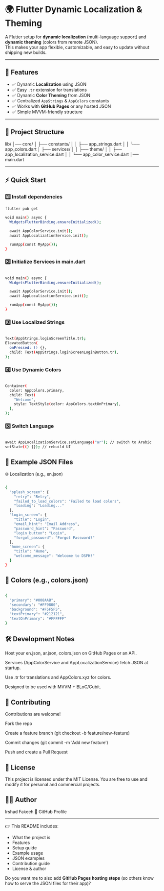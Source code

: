 # 🌍 Flutter Dynamic Localization & Theming

A Flutter setup for **dynamic localization** (multi-language support) and **dynamic theming** (colors from remote JSON).  
This makes your app flexible, customizable, and easy to update without shipping new builds.

---

## 🚀 Features
- ✅ Dynamic **Localization** using JSON  
- ✅ Easy `.tr` extension for translations  
- ✅ Dynamic **Color Theming** from JSON  
- ✅ Centralized `AppStrings` & `AppColors` constants  
- ✅ Works with **GitHub Pages** or any hosted JSON  
- ✅ Simple MVVM-friendly structure  

---

## 📂 Project Structure
lib/
│── core/
│ ├── constants/
│ │ ├── app_strings.dart
│ │ └── app_colors.dart
│ ├── services/
│ │ ├── theme/
│ │   ├── app_localization_service.dart
│ │   └── app_color_service.dart
│── main.dart

---

## ⚡ Quick Start

### 1️⃣ Install dependencies
```bash
flutter pub get

void main() async {
  WidgetsFlutterBinding.ensureInitialized();

  await AppColorService.init();
  await AppLocalizationService.init();

  runApp(const MyApp());
}
```


### 2️⃣ Initialize Services in main.dart
```bash

void main() async {
  WidgetsFlutterBinding.ensureInitialized();

  await AppColorService.init();
  await AppLocalizationService.init();

  runApp(const MyApp());
}
```


### 3️⃣ Use Localized Strings
```bash

Text(AppStrings.loginScreenTitle.tr);
ElevatedButton(
  onPressed: () {},
  child: Text(AppStrings.loginScreenLoginButton.tr),
);
```


### 4️⃣ Use Dynamic Colors
```bash

Container(
  color: AppColors.primary,
  child: Text(
    "Welcome",
    style: TextStyle(color: AppColors.textOnPrimary),
  ),
);
```


### 5️⃣ Switch Language
```bash

await AppLocalizationService.setLanguage("ar"); // switch to Arabic
setState(() {}); // rebuild UI
```

## 📝 Example JSON Files
🌐 Localization (e.g., en.json)
```bash

{
  "splash_screen": {
    "retry": "Retry",
    "failed_to_load_colors": "Failed to load colors",
    "loading": "Loading..."
  },
  "login_screen": {
    "title": "Login",
    "email_hint": "Email Address",
    "password_hint": "Password",
    "login_button": "Login",
    "forgot_password": "Forgot Password?"
  },
  "home_screen": {
    "title": "Home",
    "welcome_message": "Welcome to DSFH!"
  }
}
```

## 🎨 Colors (e.g., colors.json)
```bash

{
  "primary": "#008AAB",
  "secondary": "#FF9800",
  "background": "#F5F5F5",
  "textPrimary": "#212121",
  "textOnPrimary": "#FFFFFF"
}
```

## 🛠 Development Notes

Host your en.json, ar.json, colors.json on GitHub Pages or an API.

Services (AppColorService and AppLocalizationService) fetch JSON at startup.

Use .tr for translations and AppColors.xyz for colors.

Designed to be used with MVVM + BLoC/Cubit.

## 🤝 Contributing

Contributions are welcome!

Fork the repo

Create a feature branch (git checkout -b feature/new-feature)

Commit changes (git commit -m 'Add new feature')

Push and create a Pull Request

## 📜 License

This project is licensed under the MIT License.
You are free to use and modify it for personal and commercial projects.

## 👨‍💻 Author

Irshad Fakeeh
🔗 GitHub Profile


---

👉 This README includes:
- What the project is  
- Features  
- Setup guide  
- Example usage  
- JSON examples  
- Contribution guide  
- License & author  

Do you want me to also add **GitHub Pages hosting steps** (so others know how to serve the JSON files for their app)?





